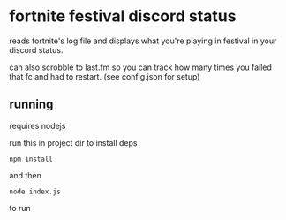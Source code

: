 # fortnite festival discord status

reads fortnite's log file and displays what you're playing in festival in your discord status.

can also scrobble to last.fm so you can track how many times you failed that fc and had to restart. (see config.json for setup)

## running

requires nodejs

run this in project dir to install deps

```
npm install
```

and then

```
node index.js
```

to run